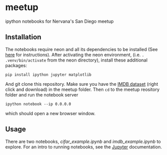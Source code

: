 # meetup
ipython notebooks for Nervana's San Diego meetup

## Installation

The notebooks require neon and all its dependencies to be installed (See [here](http://neon.nervanasys.com/docs/latest/user_guide.html#installation) for instructions). After activating the neon environment, (i.e. `. .venv/bin/activate` from the neon directory), install these additional packages:

`pip install ipython jupyter matplotlib`

And git clone this repository. Make sure you have the [IMDB dataset](https://s3-us-west-1.amazonaws.com/nervana-meetup/labeledTrainData.tsv) (right click and download) in the meetup folder. Then `cd` to the meetup reository folder and run the notebook server

`ipython notebook --ip 0.0.0.0`

which should open a new browser window. 

## Usage

There are two notebooks, *cifar_example.ipynb* and *imdb_example.ipynb* to explore. For an intro to running notebooks, see the [Jupyter](https://jupyter.org) documentation. 

